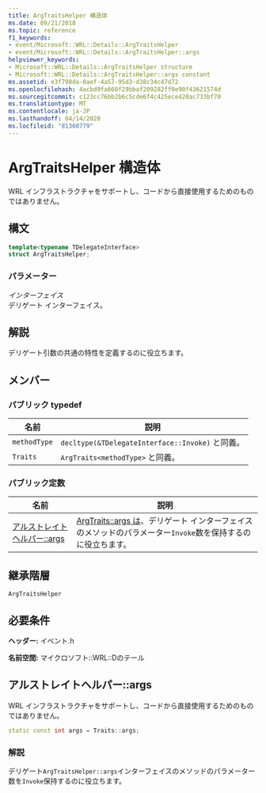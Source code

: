 ```yaml
---
title: ArgTraitsHelper 構造体
ms.date: 09/21/2018
ms.topic: reference
f1_keywords:
- event/Microsoft::WRL::Details::ArgTraitsHelper
- event/Microsoft::WRL::Details::ArgTraitsHelper::args
helpviewer_keywords:
- Microsoft::WRL::Details::ArgTraitsHelper structure
- Microsoft::WRL::Details::ArgTraitsHelper::args constant
ms.assetid: e3f798da-0aef-4a57-95d3-d38c34c47d72
ms.openlocfilehash: 4acbd9fa660f29bbaf209282ff0e90f43621574d
ms.sourcegitcommit: c123cc76bb2b6c5cde6f4c425ece420ac733bf70
ms.translationtype: MT
ms.contentlocale: ja-JP
ms.lasthandoff: 04/14/2020
ms.locfileid: "81360779"
---
```

# <a name="argtraitshelper-structure"></a>ArgTraitsHelper 構造体

WRL インフラストラクチャをサポートし、コードから直接使用するためのものではありません。

## <a name="syntax"></a>構文

```cpp
template<typename TDelegateInterface>
struct ArgTraitsHelper;
```

### <a name="parameters"></a>パラメーター

*インターフェイス*<br/>
デリゲート インターフェイス。

## <a name="remarks"></a>解説

デリゲート引数の共通の特性を定義するのに役立ちます。

## <a name="members"></a>メンバー

### <a name="public-typedefs"></a>パブリック typedef

名前         | 説明
------------ | ------------------------------------------------------
`methodType` | `decltype(&TDelegateInterface::Invoke)` と同義。
`Traits`     | `ArgTraits<methodType>` と同義。

### <a name="public-constants"></a>パブリック定数

名前                           | 説明
------------------------------ | ---------------------------------------------------------------------------------------------------------------------
[アルストレイトヘルパー::args](#args) | [ArgTraits::args は](#args)、デリゲート インターフェイスのメソッドのパラメーター`Invoke`数を保持するのに役立ちます。

## <a name="inheritance-hierarchy"></a>継承階層

`ArgTraitsHelper`

## <a name="requirements"></a>必要条件

**ヘッダー:** イベント.h

**名前空間:** マイクロソフト::WRL::Dのテール

## <a name="argtraitshelperargs"></a><a name="args"></a>アルストレイトヘルパー::args

WRL インフラストラクチャをサポートし、コードから直接使用するためのものではありません。

```cpp
static const int args = Traits::args;
```

### <a name="remarks"></a>解説

デリゲート`ArgTraitsHelper::args`インターフェイスのメソッドのパラメーター数を`Invoke`保持するのに役立ちます。
